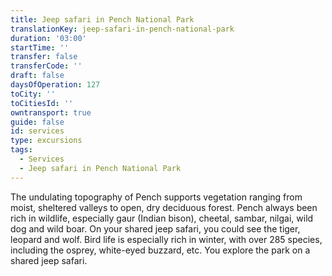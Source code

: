 ```yaml
---
title: Jeep safari in Pench National Park
translationKey: jeep-safari-in-pench-national-park
duration: '03:00'
startTime: ''
transfer: false
transferCode: ''
draft: false
daysOfOperation: 127
toCity: ''
toCitiesId: ''
owntransport: true
guide: false
id: services
type: excursions
tags:
  - Services
  - Jeep safari in Pench National Park
---
```

The undulating topography of Pench supports vegetation ranging from moist, sheltered valleys to open, dry deciduous forest. Pench always been rich in wildlife, especially gaur (Indian bison), cheetal, sambar, nilgai, wild dog and wild boar. On your shared jeep safari, you could see the tiger, leopard and wolf. Bird life is especially rich in winter, with over 285 species, including the osprey, white-eyed buzzard, etc. You explore the park on a shared jeep safari.